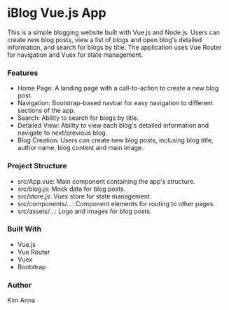 # iBlog Vue.js App

This is a simple blogging website built with Vue.js and Node.js. Users can create new blog posts, view a list of blogs and open blog's detailed information, and search for blogs by title. The application uses Vue Router for navigation and Vuex for state management.

### Features
- Home Page: A landing page with a call-to-action to create a new blog post.
- Navigation: Bootstrap-based navbar for easy navigation to different sections of the app.
- Search: Ability to search for blogs by title.
- Detailed View: Ability to view each blog's detailed information and navigate to next/previous blog.
- Blog Creation: Users can create new blog posts, inclusing blog title, author name, blog content and main image.

### Project Structure
- src/App.vue: Main component containing the app's structure.
- src/blog.js: Mock data for blog posts.
- src/store.js: Vuex store for state management.
- src/components/...: Component elements for routing to other pages.
- src/assets/...: Logo and images for blog posts.

### Built With
- Vue.js
- Vue Router
- Vuex
- Bootstrap

### Author
Kim Anna
